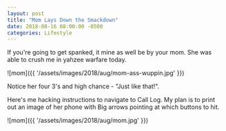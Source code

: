 ```yaml
---
layout: post
title: "Mom Lays Down the Smackdown"
date: 2018-08-16 08:00:00 -0500
categories: Lifestyle
---
```


If you're going to get spanked, it mine as well be by your mom.
She was able to crush me in yahzee warfare today.

![mom]({{ '/assets/images/2018/aug/mom-ass-wuppin.jpg' }})

Notice her four 3's and high chance - "Just like that!".

Here's me hacking instructions to navigate to Call Log. My plan is to print out an image of her phone with Big arrows pointing at which buttons to hit.


![mom]({{ '/assets/images/2018/aug/mom.jpg' }})

